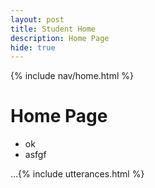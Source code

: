 ```yaml
---
layout: post
title: Student Home
description: Home Page
hide: true
---
```


{% include nav/home.html %}

# Home Page

- ok
- asfgf

…{% include utterances.html %}